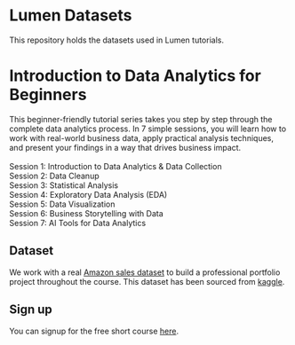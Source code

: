 # Lumen Datasets
This repository holds the datasets used in Lumen tutorials.

# Introduction to Data Analytics for Beginners
This beginner-friendly tutorial series takes you step by step through the complete data analytics process. In 7 simple sessions, you will learn how to work with real-world business data, apply practical analysis techniques, and present your findings in a way that drives business impact.
<br><br>Session 1: Introduction to Data Analytics & Data Collection
<br>Session 2: Data Cleanup
<br>Session 3: Statistical Analysis
<br>Session 4: Exploratory Data Analysis (EDA)
<br>Session 5: Data Visualization
<br>Session 6: Business Storytelling with Data
<br>Session 7: AI Tools for Data Analytics

## Dataset
We work with a real [Amazon sales dataset](amazon.csv) to build a professional portfolio project throughout the course. This dataset has been sourced from [kaggle](https://www.kaggle.com/datasets/karkavelrajaj/amazon-sales-dataset).

## Sign up
You can signup for the free short course [here](https://forms.office.com/pages/responsepage.aspx?id=iTmR1JBn3EuFH1QCKDDrVILvVVua7KlDiFJOn0YzLp1URUo1MEFOOTlPR1ZWQzJGM1RaQkVTNUhWSC4u&route=shorturl).
